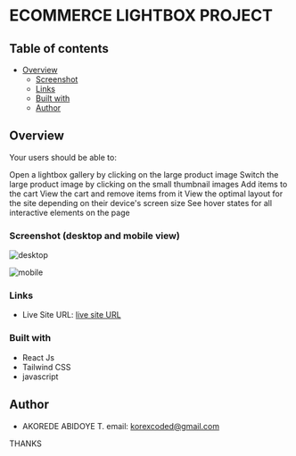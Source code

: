 
# ECOMMERCE LIGHTBOX PROJECT

## Table of contents

- [Overview](#overview)
  - [Screenshot](#screenshot)
  - [Links](#links)
  - [Built with](#built-with)
  - [Author](#author)
  


## Overview


Your users should be able to:

Open a lightbox gallery by clicking on the large product image
Switch the large product image by clicking on the small thumbnail images
Add items to the cart
View the cart and remove items from it
View the optimal layout for the site depending on their device's screen size
See hover states for all interactive elements on the page


### Screenshot (desktop and mobile view)

![desktop]()

![mobile]()


### Links

- Live Site URL: [live site URL](https://ecommerce-lightbox-react.vercel.app/)


### Built with

- React Js
- Tailwind CSS
- javascript


## Author

- AKOREDE ABIDOYE T.
email: korexcoded@gmail.com



THANKS 